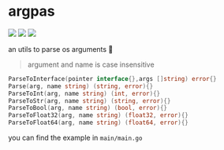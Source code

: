 # argpas

![](https://img.shields.io/github/v/tag/scream870102/argpas?color=E861A4&label=version&logo=github&logoColor=FFFFFF&style=flat)
![](https://img.shields.io/github/go-mod/go-version/scream870102/argpas?color=00ADD8&logo=go&logoColor=FFFFFF&style=flat)
![](https://img.shields.io/github/last-commit/scream870102/argpas?color=B682D2&label=last%20commit&style=flat)

an utils to parse os arguments 👻
> argument and name is case insensitive

```go
ParseToInterface(pointer interface{},args []string) error{}
Parse(arg, name string) (string, error){}
ParseToInt(arg, name string) (int, error){}
ParseToStr(arg, name string) (string, error){}
ParseToBool(arg, name string) (bool, error){}
ParseToFloat32(arg, name string) (float32, error){}
ParseToFloat64(arg, name string) (float64, error){}
```


you can find the example in `main/main.go`
